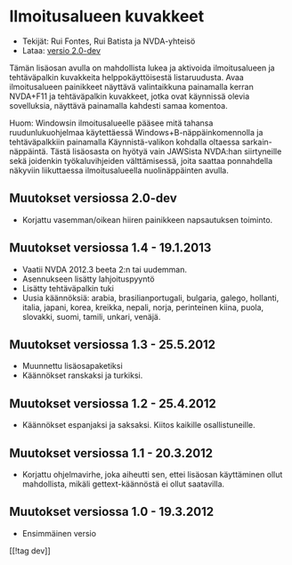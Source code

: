 # Ilmoitusalueen kuvakkeet #

* Tekijät: Rui Fontes, Rui Batista ja NVDA-yhteisö
* Lataa: [versio 2.0-dev][1]

Tämän lisäosan avulla on mahdollista lukea ja aktivoida ilmoitusalueen ja
tehtäväpalkin kuvakkeita helppokäyttöisestä listaruudusta. Avaa
ilmoitusalueen painikkeet näyttävä valintaikkuna painamalla kerran NVDA+F11
ja tehtäväpalkin kuvakkeet, jotka ovat käynnissä olevia sovelluksia,
näyttävä painamalla kahdesti samaa komentoa.

Huom: Windowsin ilmoitusalueelle pääsee mitä tahansa ruudunlukuohjelmaa
käytettäessä Windows+B-näppäinkomennolla ja tehtäväpalkkiin painamalla
Käynnistä-valikon kohdalla oltaessa sarkain-näppäintä. Tästä lisäosasta on
hyötyä vain JAWSista NVDA:han siirtyneille sekä joidenkin työkaluvihjeiden
välttämisessä, joita saattaa ponnahdella näkyviin liikuttaessa
ilmoitusalueella nuolinäppäinten avulla.


## Muutokset versiossa 2.0-dev ##

* Korjattu vasemman/oikean hiiren painikkeen napsautuksen toiminto.

## Muutokset versiossa 1.4 - 19.1.2013 ##

* Vaatii NVDA 2012.3 beeta 2:n tai uudemman.
* Asennukseen lisätty lahjoituspyyntö
* Lisätty tehtäväpalkin tuki
* Uusia käännöksiä: arabia, brasilianportugali, bulgaria, galego, hollanti,
  italia, japani, korea, kreikka, nepali, norja, perinteinen kiina, puola,
  slovakki, suomi, tamili, unkari, venäjä.

## Muutokset versiossa 1.3 - 25.5.2012 ##

* Muunnettu lisäosapaketiksi
* Käännökset ranskaksi ja turkiksi.

## Muutokset versiossa 1.2 - 25.4.2012 ##

* Käännökset espanjaksi ja saksaksi. Kiitos kaikille osallistuneille.

## Muutokset versiossa 1.1 - 20.3.2012 ##

* Korjattu ohjelmavirhe, joka aiheutti sen, ettei lisäosan käyttäminen ollut
  mahdollista, mikäli gettext-käännöstä ei ollut saatavilla.

## Muutokset versiossa 1.0 - 19.3.2012 ##

* Ensimmäinen versio

[[!tag dev]]

[1]: http://addons.nvda-project.org/files/get.php?file=st

